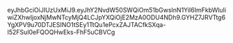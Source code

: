 eyJhbGciOiJIUzUxMiJ9.eyJhY2NvdW50SWQiOm51bGwsInN1YiI6ImFkbWluIiwiZXhwIjoxNjMwNTcyMjQ4LCJpYXQiOjE2MzA0ODU4NDh9.GYHZ7JRVTtg6YgXPV9u70DTJESINO1tSEy1TtQu1ePcxZAJTACfkSXqa-I52FSul0eFQOQHwEks-FhF5uCBVCg